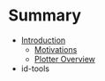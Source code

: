 # Summary

* [Introduction](README.md)
   * [Motivations](Introduction/motivations.md)
   * [Plotter Overview](plotter_overview.md)
* id-tools

